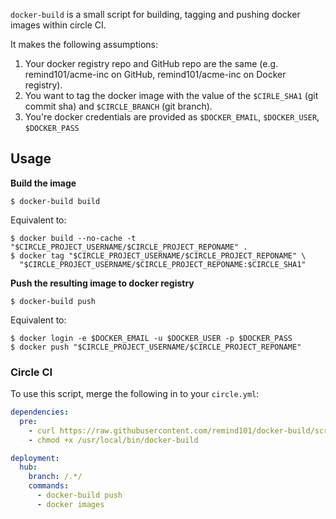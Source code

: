 `docker-build` is a small script for building, tagging and pushing docker images within circle CI.

It makes the following assumptions:

1. Your docker registry repo and GitHub repo are the same (e.g. remind101/acme-inc on GitHub, remind101/acme-inc on Docker registry).
2. You want to tag the docker image with the value of the `$CIRLE_SHA1` (git commit sha) and `$CIRCLE_BRANCH` (git branch).
3. You're docker credentials are provided as `$DOCKER_EMAIL`, `$DOCKER_USER`, `$DOCKER_PASS`

## Usage

**Build the image**

```console
$ docker-build build
```

Equivalent to:

```console
$ docker build --no-cache -t "$CIRCLE_PROJECT_USERNAME/$CIRCLE_PROJECT_REPONAME" .
$ docker tag "$CIRCLE_PROJECT_USERNAME/$CIRCLE_PROJECT_REPONAME" \
  "$CIRCLE_PROJECT_USERNAME/$CIRCLE_PROJECT_REPONAME:$CIRCLE_SHA1"
```

**Push the resulting image to docker registry**

```console
$ docker-build push
```

Equivalent to:

```console
$ docker login -e $DOCKER_EMAIL -u $DOCKER_USER -p $DOCKER_PASS
$ docker push "$CIRCLE_PROJECT_USERNAME/$CIRCLE_PROJECT_REPONAME"
```

### Circle CI

To use this script, merge the following in to your `circle.yml`:

```yml
dependencies:
  pre:
    - curl https://raw.githubusercontent.com/remind101/docker-build/script/docker-build > /usr/local/bin/docker-build
    - chmod +x /usr/local/bin/docker-build

deployment:
  hub: 
    branch: /.*/
    commands:
      - docker-build push
      - docker images
```

